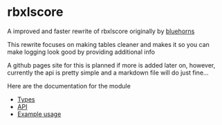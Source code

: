 # rbxlscore
A improved and faster rewrite of rbxlscore originally by [bluehorns](https://bluehorns.dev/)

This rewrite focuses on making tables cleaner and makes it so you can make logging look good by providing additional info

A github pages site for this is planned if more is added later on, however, currently the api is pretty simple and a markdown file will do just fine...

Here are the documentation for the module
* [Types](docs/Types.md)
* [API](docs/API.md)
* [Example usage](docs/Examples.md)